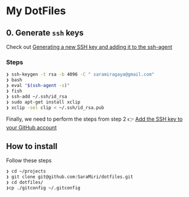 # My DotFiles

## 0. Generate `ssh` keys

Check out [Generating a new SSH key and adding it to the ssh-agent](https://help.github.com/articles/generating-a-new-ssh-key-and-adding-it-to-the-ssh-agent/)

### Steps

```sh
❯ ssh-keygen -t rsa -b 4096 -C " saramiragaya@gmail.com"
❯ bash
❯ eval "$(ssh-agent -s)"
❯ fish
❯ ssh-add ~/.ssh/id_rsa
❯ sudo apt-get install xclip
❯ xclip -sel clip < ~/.ssh/id_rsa.pub
```

Finally, we need to perform the steps from step 2 👉 [Add the SSH key to your GitHub account](https://help.github.com/articles/adding-a-new-ssh-key-to-your-github-account)

## How to install

Follow these steps

```sh
❯ cd ~/projects
❯ git clone git@github.com:SaraMiri/dotfiles.git
❯ cd dotfiles/
❯cp ./gitconfig ~/.gitconfig
```
